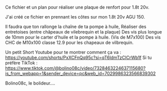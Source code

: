 Ce fichier et un plan pour réaliser une plaque de renfort pour 1.8t 20v.

J'ai créé ce fichier en prennant les côtes sur mon 1.8t 20v AGU 150.

Il faudra que ton rallonge la chaîne de ta pompe à huile, 
Réaliser des entretoises (entre châpeaux de vilebrequin et la plaque)
Des vis plus longue de 10mm pour le carter d'huile et la pompe à huile. (Vis de M7x100)
Des vis CHC de M10x100 classe 12.9 pour les chapeaux de vilbrequin.

Un petit Short Youtube pour te montrer comment ça va : https://youtube.com/shorts/PxXCFnQq95c?si=qT6ldmTzClCrWb1f
Si tu préfère TikTok : https://www.tiktok.com/@bolino08c/video/7328463224637115680?is_from_webapp=1&sender_device=pc&web_id=7029986323566839302


Bolino08c, le bolideur....
